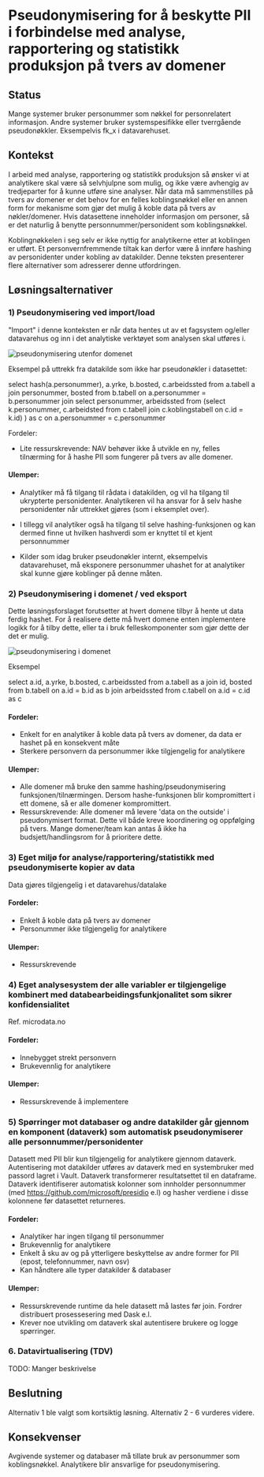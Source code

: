 # Pseudonymisering for å beskytte PII i forbindelse med analyse, rapportering og statistikk produksjon på tvers av domener

## Status

Mange systemer bruker personummer som nøkkel for personrelatert informasjon. Andre systemer bruker systemspesifikke eller tverrgående pseudonøkkler. Eksempelvis fk_x i datavarehuset.

## Kontekst

I arbeid med analyse, rapportering og statistikk produksjon så ønsker vi at analytikere skal være så selvhjulpne som mulig, og ikke være avhengig av tredjeparter for å kunne utføre sine analyser. Når data må sammenstilles på tvers av domener er det behov for en felles koblingsnøkkel eller en annen form for mekanisme som gjør det mulig å koble data på tvers av nøkler/domener. Hvis datasettene inneholder informasjon om personer, så er det naturlig å benytte personnummer/personident som koblingsnøkkel. 

Koblingnøkkelen i seg selv er ikke nyttig for analytikerne etter at koblingen er utført. Et personvernfremmende tiltak kan derfor være å innføre hashing av personidenter under kobling av datakilder. Denne teksten presenterer flere alternativer som adresserer denne utfordringen.

## Løsningsalternativer


### 1) Pseudonymisering ved import/load

"Import" i denne konteksten er når data hentes ut av et fagsystem og/eller datavarehus og inn i det analytiske verktøyet som analysen skal utføres i.

![pseudonymisering utenfor domenet](adr_koblingsnøkkel_utenfor_domenet.png)

Eksempel på uttrekk fra datakilde som ikke har pseudonøkler i datasettet:

select hash(a.personummer), a.yrke, b.bosted, c.arbeidssted 
from a.tabell a
join personummer, bosted from b.tabell on a.personummer = b.personummer
join select personummer, arbeidssted from 
(select k.personummer, c.arbeidsted 
from c.tabell
join c.koblingstabell on c.id = k.id)
) as c on a.personummer = c.personummer


Fordeler:

* Lite ressurskrevende: NAV behøver ikke å utvikle en ny, felles tilnærming for å hashe PII som fungerer på tvers av alle domener.

#### Ulemper:

* Analytiker må få tilgang til rådata i datakilden, og vil ha tilgang til ukrypterte personidenter. Analytikeren vil ha ansvar for å selv hashe personidenter når uttrekket gjøres (som i eksemplet over). 

* I tillegg vil analytiker også ha tilgang til selve hashing-funksjonen og kan dermed finne ut hvilken hashverdi som er knyttet til et kjent personnummer

* Kilder som idag bruker pseudonøkler internt, eksempelvis datavarehuset, må eksponere personummer uhashet for at analytiker skal kunne gjøre koblinger på denne måten.


### 2) Pseudonymisering i domenet / ved eksport

Dette løsningsforslaget forutsetter at hvert domene tilbyr å hente ut data ferdig hashet. For å realisere dette må hvert domene enten implementere logikk for å tilby dette, eller ta i bruk felleskomponenter som gjør dette der det er mulig.

![pseudonymisering i domenet](adr_koblingsnøkkel_i_domenet.png)

Eksempel 

select a.id, a.yrke, b.bosted, c.arbeidssted 
from a.tabell as a
join id, bosted from b.tabell on a.id = b.id as b
join arbeidssted from c.tabell on a.id = c.id as c


#### Fordeler:

* Enkelt for en analytiker å koble data på tvers av domener, da data er hashet på en konsekvent måte
* Sterkere personvern da personummer ikke tilgjengelig for analytikere

#### Ulemper:

* Alle domener må bruke den samme hashing/pseudonymisering funksjonen/tilnærmingen. Dersom hashe-funksjonen blir kompromittert i ett domene, så er alle domener kompromittert.
* Ressurskrevende: Alle domener må levere 'data on the outside' i pseudonymisert format. Dette vil både kreve koordinering og oppfølging på tvers. Mange domener/team kan antas å ikke ha budsjett/handlingsrom for å prioritere dette.


### 3) Eget miljø for analyse/rapportering/statistikk med pseudonymiserte kopier av data

Data gjøres tilgjengelig i et datavarehus/datalake

#### Fordeler:

* Enkelt å koble data på tvers av domener
* Personummer ikke tilgjengelig for analytikere

#### Ulemper:

* Ressurskrevende

### 4) Eget analysesystem der alle variabler er tilgjengelige kombinert med databearbeidingsfunkjonalitet som sikrer konfidensialitet

Ref. microdata.no

#### Fordeler:

* Innebygget strekt personvern 
* Brukevennlig for analytikere

#### Ulemper:

* Ressurskrevende å implementere


### 5) Spørringer mot databaser og andre datakilder går gjennom en komponent (dataverk) som automatisk pseudonymiserer alle personnummer/personidenter

Datasett med PII blir kun tilgjengelig for analytikere gjennom dataverk. Autentisering mot datakilder utføres av dataverk med en systembruker med passord lagret i Vault. Dataverk transformerer resultatsettet til en dataframe. Dataverk identifiserer automatisk kolonner som innholder personnummer (med https://github.com/microsoft/presidio e.l) og hasher verdiene i disse kolonnene før datasettet returneres.   


#### Fordeler:

* Analytiker har ingen tilgang til personummer 
* Brukevennlig for analytikere
* Enkelt å sku av og på ytterligere beskyttelse av andre former for PII (epost, telefonnummer, navn osv)
* Kan håndtere alle typer datakilder & databaser

#### Ulemper:

* Ressurskrevende runtime da hele datasett må lastes før join. Fordrer distribuert prosessesering med Dask e.l.
* Krever noe utvikling om dataverk skal autentisere brukere og logge spørringer.

### 6. Datavirtualisering (TDV)

TODO: Manger beskrivelse


## Beslutning

Alternativ 1 ble valgt som kortsiktig løsning.
Alternativ 2 - 6 vurderes videre.


## Konsekvenser

Avgivende systemer og databaser må tillate bruk av personummer som koblingsnøkkel.
Analytikere blir ansvarlige for pseudonymisering.

